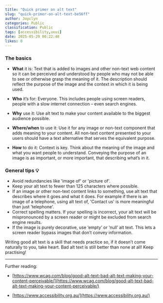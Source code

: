 ```yaml
---
title: "Quick primer on alt text"
slug: "quick-primer-on-alt-text-be56ff"
author: Joyclyn
categories: Public
classification: Public
tags: [accessibility,uxui]
date: 2025-05-29 00:22:48 
likes: 0
---
```


### The basics
-	**What** it is: Text that is added to images and other non-text web content so it             can be perceived and understood by people who may not be able to see or                         otherwise grasp the meaning of it. The description should reflect the purpose of the         image and the context in which it is being used.

-	**Who** it’s for: Everyone. This includes people using screen readers, people with           a slow internet connection – even search engines.

-	**Why** use it: Use alt text to make your content available to the biggest audience          possible.

-	**Where/when** to use it: Use it for any image or non-text component that adds             meaning to your content. All non-text content presented to your users should have         a text alternative that serves the equivalent purpose.

-	**How** to do it: Context is key. Think about the meaning of the image and what             you want people to understand. Conveying the purpose of an image is as                            important, or more important, that describing what’s in it. 

### General tips 💡
* Avoid redundancies like 'image of' or 'picture of'.
* Keep your alt text to fewer than 125 characters where possible.
* If an image or other non-text content links to something, use alt text that describes where it goes and what it does. For example if there is an image of a telephone, using alt text of, 'Contact us' is more meaningful than just 'telephone'.
* Correct spelling matters. If your spelling is incorrect, your alt text will be mispronounced by a screen reader or might be excluded from search engine results.
* If the image is purely decorative, use ‘empty’ or ‘null’ alt text. This lets a screen reader bypass images that don’t convey information.

Writing good alt text is a skill that needs practice so, if it doesn’t come naturally to you, take heart. Bad alt text is still better than none at all! Keep practising!

---
Further reading: 
* [https://www.wcag.com/blog/good-alt-text-bad-alt-text-making-your-content-perceivable/](https://www.wcag.com/blog/good-alt-text-bad-alt-text-making-your-content-perceivable/) 

* [https://www.accessibility.org.au/](https://www.accessibility.org.au/) 
